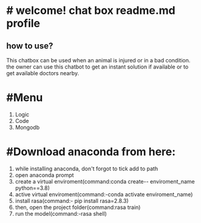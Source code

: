 <!--headings-->
# # welcome! chat box readme.md profile
## how to use?
<!--blockquotes-->
This chatbox can be used when an animal is injured or in a bad condition. the owner can use this chatbot to get an instant solution if available or to get available doctors nearby.

# #Menu
<!--italic-->
1. Logic
2. Code
3. Mongodb

# #Download anaconda from here:
<!--italic-->
1. while installing anaconda, don't forgot to tick add to path
2. open anaconda prompt
3. create a virtual enviroment(command:conda create-- enviroment_name python==3.8)
4. active virtual enviroment(command:-conda activate enviroment_name)
5. install rasa(command:- pip install rasa=2.8.3)
6. then, open the project folder(command:rasa train)
7. run the model(command:-rasa shell)

